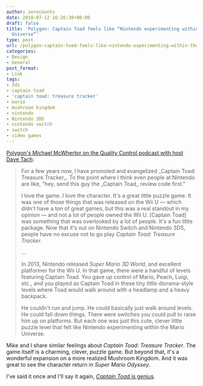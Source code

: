 ```yaml
---
author: zerocounts
date: 2018-07-12 16:26:38+00:00
draft: false
title: 'Polygon: Captain Toad feels like “Nintendo experimenting within the Mario
  Universe”'
type: post
url: /polygon-captain-toad-feels-like-nintendo-experimenting-within-the-mario-universe/
categories:
- Design
- General
post_format:
- Link
tags:
- 3ds
- captain toad
- 'captain toad: treasure tracker'
- mario
- mushroom kingdom
- nintendo
- Nintendo 3DS
- nintendo switch
- switch
- video games
---
```


[Polygon's Michael McWhertor on the Quality Control podcast with host Dave Tach](https://www.polygon.com/2018/7/11/17562474/captain-toad-treasure-tracker-switch-3ds-podcast-review-quality-control):


<blockquote>For a few years now, I have promoted and evangelized _Captain Toad: Treasure Tracker_. To the point where I think even people at Nintendo are like, "hey, send this guy the _Captain Toad_ review code first."

I love the game. I love the character. It's a great little puzzle game. It was one of those things that was released on the Wii U — which didn't have a ton of great games, but this was a real standout in my opinion — and not a lot of people owned the Wii U. [Captain Toad] was something that was overlooked by a lot of people. It's a fun little package. Now that it's out on Nintendo Switch and Nintendo 3DS, people have no excuse not to go play _Captain Toad: Treasure Tracker_.

...

In 2013, Nintendo released _Super Mario 3D World_, and excellent platformer for the Wii U. In that game, there were a handful of levels featuring Captain Toad. You gave up control of Mario, Peach, Luigi, etc., and you played as Captain Toad in these tiny little diorama-style levels where Toad would walk around with a headlamp and a heavy backpack.

He couldn't run and jump. He could basically just walk around levels. He could fall down things. There were switches you could pull to raise him up on platforms. But each one was just this cute, clever little puzzle level that felt like Nintendo experimenting within the Mario Universe.

</blockquote>

Mike and I share similar feelings about _Captain Toad: Treasure Tracker_. The game itself is a charming, clever, puzzle game. But beyond that, it's a wonderful expansion on a more realized Mushroom Kingdom. And it was great to see the character return in _Super Mario Odyssey_.

I've said it once and I'll say it again, [_Captain Toad_](https://www.zerocounts.net/2014/10/11/captain-toad-is-genius/)[ is genius](https://www.zerocounts.net/2014/10/11/captain-toad-is-genius/).
